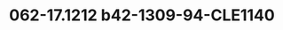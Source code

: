 ---
title: 062-17.1212 b42-1309-94-CLE1140
image: 062-17.1212 b42-1309-94-CLE1140.jpg
brand: sposo
layout: vestito
---